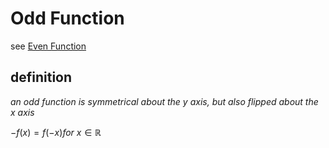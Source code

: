 # Odd Function

see [Even Function](Even%20Function%2069a253b5794d44f89a767ae7c4840006.md)

## definition

*an odd function is symmetrical about the y axis, but also flipped about the x axis*

$-f(x) = f(-x) for\ x \in \mathbb{R}$